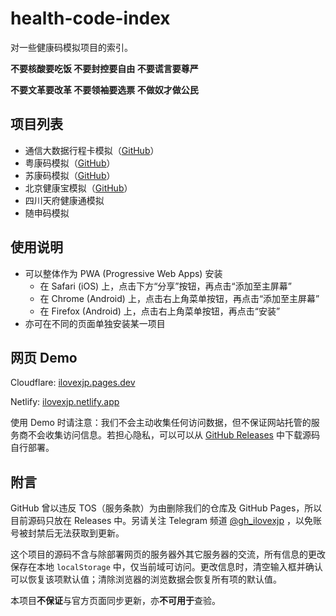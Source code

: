 # health-code-index

对一些健康码模拟项目的索引。

**不要核酸要吃饭  不要封控要自由  不要谎言要尊严**

**不要文革要改革  不要领袖要选票  不做奴才做公民**

## 项目列表

- 通信大数据行程卡模拟（[GitHub](https://github.com/ilovexjp/trip-card)）
- 粤康码模拟（[GitHub](https://github.com/ilovexjp/ykm-simulator)）
- 苏康码模拟（[GitHub](https://github.com/ilovexjp/skm-simulator)）
- 北京健康宝模拟（[GitHub](https://github.com/ilovexjp/jkb-simulator)）
- 四川天府健康通模拟
- 随申码模拟

## 使用说明

- 可以整体作为 PWA (Progressive Web Apps) 安装
  - 在 Safari (iOS) 上，点击下方“分享”按钮，再点击“添加至主屏幕”
  - 在 Chrome (Android) 上，点击右上角菜单按钮，再点击“添加至主屏幕”
  - 在 Firefox (Android) 上，点击右上角菜单按钮，再点击“安装”
- 亦可在不同的页面单独安装某一项目

## 网页 Demo

Cloudflare: [ilovexjp.pages.dev](https://ilovexjp.pages.dev)

Netlify: [ilovexjp.netlify.app](https://ilovexjp.netlify.app)

使用 Demo 时请注意：我们不会主动收集任何访问数据，但不保证网站托管的服务商不会收集访问信息。若担心隐私，可以可以从 [GitHub Releases](https://github.com/ilovexjp/health-code-index/releases) 中下载源码自行部署。

## 附言

GitHub 曾以违反 TOS（服务条款）为由删除我们的仓库及 GitHub Pages，所以目前源码只放在 Releases 中。另请关注 Telegram 频道 [@gh_ilovexjp](https://t.me/gh_ilovexjp) ，以免账号被封禁后无法获取到更新。

这个项目的源码不含与除部署网页的服务器外其它服务器的交流，所有信息的更改保存在本地 `localStorage` 中，仅当前域可访问。更改信息时，清空输入框并确认可以恢复该项默认值；清除浏览器的浏览数据会恢复所有项的默认值。

本项目**不保证**与官方页面同步更新，亦**不可用于**查验。
